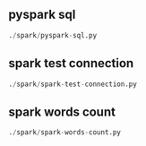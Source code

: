 
## pyspark sql
```python
./spark/pyspark-sql.py
```


## spark test connection
```python
./spark/spark-test-connection.py
```


## spark words count
```python
./spark/spark-words-count.py
```

